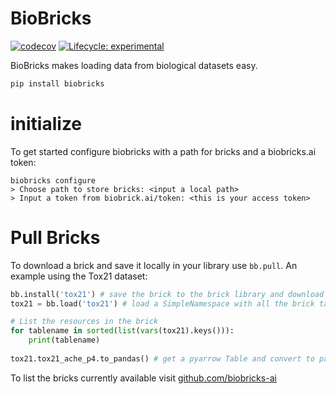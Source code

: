 # BioBricks
<!-- badges: start -->
[![codecov](https://codecov.io/gh/biobricks-ai/biobricks/branch/master/graph/badge.svg?token=J041MF0JKG)](https://codecov.io/gh/biobricks-ai/biobricks-r)
[![Lifecycle: experimental](https://img.shields.io/badge/lifecycle-experimental-orange.svg)](https://lifecycle.r-lib.org/articles/stages.html#experimental)
<!-- badges: end -->

BioBricks makes loading data from biological datasets easy.

```bash
pip install biobricks
```

# initialize
To get started configure biobricks with a path for bricks and a biobricks.ai token:
```
biobricks configure
> Choose path to store bricks: <input a local path>
> Input a token from biobrick.ai/token: <this is your access token>
```

# Pull Bricks
To download a brick and save it locally in your library use `bb.pull`. An example using the Tox21 dataset:  

```python
bb.install('tox21') # save the brick to the brick library and download it's resources
tox21 = bb.load('tox21') # load a SimpleNamespace with all the brick tables

# List the resources in the brick
for tablename in sorted(list(vars(tox21).keys())):
    print(tablename)
    
tox21.tox21_ache_p4.to_pandas() # get a pyarrow Table and convert to pandas dataframe
```

To list the bricks currently available visit [github.com/biobricks-ai](https://github.com/biobricks-ai)